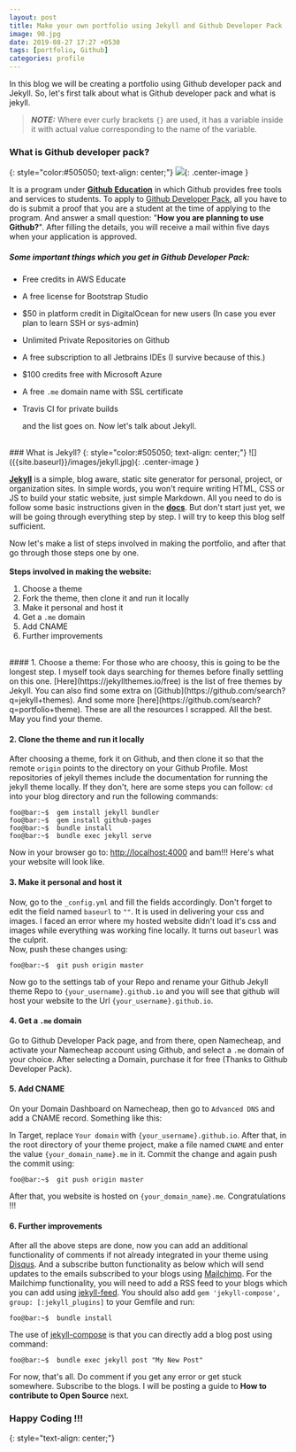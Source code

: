 ```yaml
---
layout: post
title: Make your own portfolio using Jekyll and Github Developer Pack
image: 90.jpg
date: 2019-08-27 17:27 +0530
tags: [portfolio, Github]
categories: profile
---
```


In this blog we will be creating a portfolio using Github developer pack and Jekyll.
So, let's first talk about what is Github developer pack and what is jekyll.

> **_NOTE:_**  Where ever curly brackets `{}` are used, it has a variable inside it with actual value corresponding to the name of the variable.

### What is Github developer pack?
{: style="color:#505050; text-align: center;"}
![]({{site.baseurl}}/images/githubstudent.png){: .center-image }

It is a program under [**Github Education**](https://education.github.com/) in which Github provides free tools and services to students.
To apply to [Github Developer Pack](https://education.github.com/pack), all you have to do is submit a proof that you are a student at the time 
of applying to the program. And answer a small question: "**How you are planning to use Github?**". After filling the details, you will receive
a mail within five days when your application is approved.

##### Some important things which you get in Github Developer Pack:
* Free credits in AWS Educate
* A free license for Bootstrap Studio
* $50 in platform credit in DigitalOcean for new users (In case you ever plan to learn SSH or sys-admin)
* Unlimited Private Repositories on Github
* A free subscription to all Jetbrains IDEs (I survive because of this.)
* $100 credits free with Microsoft Azure
* A free `.me` domain name with SSL certificate
* Travis CI for private builds
  
  and the list goes on. Now let's talk about Jekyll.

<br/>
### What is Jekyll?
{: style="color:#505050; text-align: center;"}
![]({{site.baseurl}}/images/jekyll.jpg){: .center-image }

[**Jekyll**](https://jekyllrb.com) is a simple, blog aware, static site generator for personal, project, or organization sites. 
In simple words, you won't require writing HTML, CSS or JS to build your static website, just simple Markdown. All you need to do is follow some basic instructions given in the [**docs**](https://jekyllrb.com/docs). 
But don't start just yet, we will be going through everything step by step. I will try to keep this blog self sufficient.

Now let's make a list of steps involved in making the portfolio, and after that go through those steps one by one.
<br/><br/>
**Steps involved in making the website:**
1. Choose a theme
2. Fork the theme, then clone it and run it locally
3. Make it personal and host it
4. Get a `.me` domain
5. Add CNAME
6. Further improvements

<br/>
#### 1. Choose a theme:
For those who are choosy, this is going to be the longest step. I myself took days searching for themes before finally settling on this one.
[Here](https://jekyllthemes.io/free) is the list of free themes by Jekyll. You can also find some extra on [Github](https://github.com/search?q=jekyll+themes). 
And some more [here](https://github.com/search?q=portfolio+theme). These are all the resources I scrapped. All the best. May you find your theme.

#### 2. Clone the theme and run it locally
After choosing a theme, fork it on Github, and then clone it so that the remote `origin` points to the directory on your Github Profile. 
Most repositories of jekyll themes include the documentation for running the jekyll theme locally. If they don't, here are some steps you can follow:
`cd` into your blog directory and run the following commands: 

```console
foo@bar:~$  gem install jekyll bundler
foo@bar:~$  gem install github-pages
foo@bar:~$  bundle install
foo@bar:~$  bundle exec jekyll serve
```
Now in your browser go to: [http://localhost:4000](http://localhost:4000) and bam!!! Here's what your website will look like.

#### 3. Make it personal and host it
Now, go to the `_config.yml` and fill the fields accordingly. Don't forget to edit the field named `baseurl` to `""`. It is used in 
delivering your css and images. I faced an error where my hosted website didn't load it's css and images while everything was working
fine locally. It turns out `baseurl` was the culprit.  
Now, push these changes using:
```console
foo@bar:~$  git push origin master
``` 
Now go to the settings tab of your Repo and rename your Github Jekyll theme Repo to `{your_username}.github.io` and you will see that github will host 
your website to the Url `{your_username}.github.io`.

#### 4. Get a `.me` domain
Go to Github Developer Pack page, and from there, open Namecheap, and activate your Namecheap account using Github, and select a `.me` domain 
of your choice. After selecting a Domain, purchase it for free (Thanks to Github Developer Pack). 

#### 5. Add CNAME
On your Domain Dashboard on Namecheap, then go to `Advanced DNS` 
and add a CNAME record. Something like this:

In Target, replace `Your domain` with `{your_username}.github.io`.
After that, in the root directory of your theme project, make a file named `CNAME` and enter the value `{your_domain_name}.me` in it.
Commit the change and again push the commit using:
```console
foo@bar:~$  git push origin master
``` 
After that, you website is hosted on `{your_domain_name}.me`.  Congratulations !!!

#### 6. Further improvements
After all the above steps are done, now you can add an additional functionality of comments if not already integrated in your theme using [Disqus](https://disqus.com/).
And a subscribe button functionality as below which will send updates to the emails subscribed to your blogs using [Mailchimp](https://mailchimp.com/).
For the Mailchimp functionality, you will need to add a RSS feed to your blogs which you can add using [jekyll-feed](https://github.com/jekyll/jekyll-feed).
You should also add `gem 'jekyll-compose', group: [:jekyll_plugins]` to your Gemfile and run:
```console
foo@bar:~$  bundle install
``` 
The use of [jekyll-compose](https://github.com/jekyll/jekyll-compose) is that you can directly add a blog post using command:
```console
foo@bar:~$  bundle exec jekyll post "My New Post"
``` 

For now, that's all. Do comment if you get any error or get stuck somewhere. Subscribe to the blogs. I will be posting a guide to 
**How to contribute to Open Source** next.
### Happy Coding !!!
{: style="text-align: center;"}
